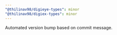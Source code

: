 ```yaml
---
"@thilinav98/digieye-types": minor
"@thilinav98/digiex-types": minor
---
```


Automated version bump based on commit message.
